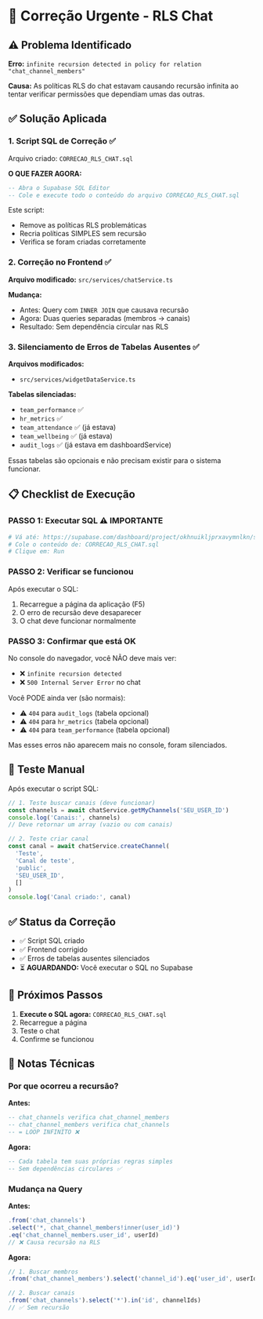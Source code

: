 # 🔧 Correção Urgente - RLS Chat

## ⚠️ Problema Identificado

**Erro:** `infinite recursion detected in policy for relation "chat_channel_members"`

**Causa:** As políticas RLS do chat estavam causando recursão infinita ao tentar verificar permissões que dependiam umas das outras.

## ✅ Solução Aplicada

### 1. **Script SQL de Correção** ✅
Arquivo criado: `CORRECAO_RLS_CHAT.sql`

**O QUE FAZER AGORA:**
```sql
-- Abra o Supabase SQL Editor
-- Cole e execute todo o conteúdo do arquivo CORRECAO_RLS_CHAT.sql
```

Este script:
- Remove as políticas RLS problemáticas
- Recria políticas SIMPLES sem recursão
- Verifica se foram criadas corretamente

### 2. **Correção no Frontend** ✅
**Arquivo modificado:** `src/services/chatService.ts`

**Mudança:**
- Antes: Query com `INNER JOIN` que causava recursão
- Agora: Duas queries separadas (membros → canais)
- Resultado: Sem dependência circular nas RLS

### 3. **Silenciamento de Erros de Tabelas Ausentes** ✅
**Arquivos modificados:**
- `src/services/widgetDataService.ts`

**Tabelas silenciadas:**
- `team_performance` ✅
- `hr_metrics` ✅
- `team_attendance` ✅ (já estava)
- `team_wellbeing` ✅ (já estava)
- `audit_logs` ✅ (já estava em dashboardService)

Essas tabelas são opcionais e não precisam existir para o sistema funcionar.

## 📋 Checklist de Execução

### PASSO 1: Executar SQL ⚠️ **IMPORTANTE**
```bash
# Vá até: https://supabase.com/dashboard/project/okhnuikljprxavymnlkn/sql
# Cole o conteúdo de: CORRECAO_RLS_CHAT.sql
# Clique em: Run
```

### PASSO 2: Verificar se funcionou
Após executar o SQL:
1. Recarregue a página da aplicação (F5)
2. O erro de recursão deve desaparecer
3. O chat deve funcionar normalmente

### PASSO 3: Confirmar que está OK
No console do navegador, você NÃO deve mais ver:
- ❌ `infinite recursion detected`
- ❌ `500 Internal Server Error` no chat

Você PODE ainda ver (são normais):
- ⚠️ `404` para `audit_logs` (tabela opcional)
- ⚠️ `404` para `hr_metrics` (tabela opcional)
- ⚠️ `404` para `team_performance` (tabela opcional)

Mas esses erros não aparecem mais no console, foram silenciados.

## 🧪 Teste Manual

Após executar o script SQL:

```javascript
// 1. Teste buscar canais (deve funcionar)
const channels = await chatService.getMyChannels('SEU_USER_ID')
console.log('Canais:', channels)
// Deve retornar um array (vazio ou com canais)

// 2. Teste criar canal
const canal = await chatService.createChannel(
  'Teste',
  'Canal de teste',
  'public',
  'SEU_USER_ID',
  []
)
console.log('Canal criado:', canal)
```

## ✅ Status da Correção

- ✅ Script SQL criado
- ✅ Frontend corrigido
- ✅ Erros de tabelas ausentes silenciados
- ⏳ **AGUARDANDO:** Você executar o SQL no Supabase

## 🔄 Próximos Passos

1. **Execute o SQL agora:** `CORRECAO_RLS_CHAT.sql`
2. Recarregue a página
3. Teste o chat
4. Confirme se funcionou

## 📝 Notas Técnicas

### Por que ocorreu a recursão?

**Antes:**
```sql
-- chat_channels verifica chat_channel_members
-- chat_channel_members verifica chat_channels
-- = LOOP INFINITO ❌
```

**Agora:**
```sql
-- Cada tabela tem suas próprias regras simples
-- Sem dependências circulares ✅
```

### Mudança na Query

**Antes:**
```typescript
.from('chat_channels')
.select('*, chat_channel_members!inner(user_id)')
.eq('chat_channel_members.user_id', userId)
// ❌ Causa recursão na RLS
```

**Agora:**
```typescript
// 1. Buscar membros
.from('chat_channel_members').select('channel_id').eq('user_id', userId)

// 2. Buscar canais
.from('chat_channels').select('*').in('id', channelIds)
// ✅ Sem recursão
```


